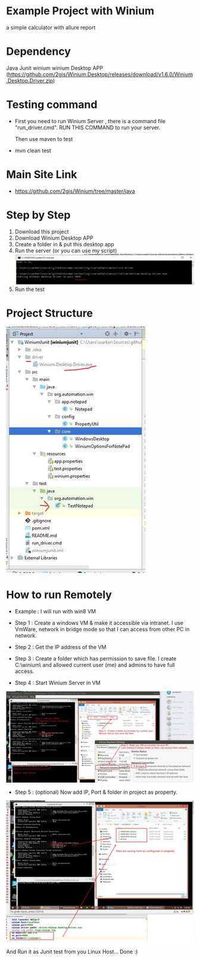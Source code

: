 # Example Project with Winium
a simple calculator with allure report

# Dependency 
Java 
Junit
winium
winium Desktop APP (https://github.com/2gis/Winium.Desktop/releases/download/v1.6.0/Winium.Desktop.Driver.zip)

# Testing command 

- First you need to run Winium Server , there is a command file "run_driver.cmd". 
  RUN THIS COMMAND to run your server. 
  
  Then use maven to test 

- mvn clean test 

# Main Site Link  

- https://github.com/2gis/Winium/tree/master/java

# Step by Step 
1. Download this project 
2. Download Winium Desktop APP 
3. Create a folder in & put this desktop app
4. Run the server (or you can use my script)
![Server Running](server_running.JPG)
5. Run the test 

# Project Structure 
![Project](project_structure.JPG)

# How to run Remotely 
- Example : I will run with win8 VM

- Step 1 : Create a windows VM & make it accessible via intranet. 
I use VmWare, network in bridge mode so that I can access from other PC in network. 
 
- Step 2 : Get the IP address of the VM 

- Step 3 : Create a folder which has permission to save file. 
I create C:\winium\ and allowed current user (me) and admins to have full access. 

- Step 4 : Start Winium Server in VM 

![Configuration of VM](vmConfig.jpg)

- Step 5 : (optional) Now add IP, Port & folder in project as property. 

![Saving file in VM](VMsavingFIle.jpg)  
  
And Run it as Junit test from you Linux Host...  Done :)   
 
